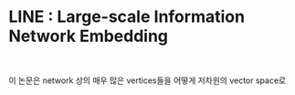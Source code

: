 # LINE : Large-scale Information Network Embedding
</br>

이 논문은 network 상의 매우 많은 vertices들을 어떻게 저차원의 vector space로 
